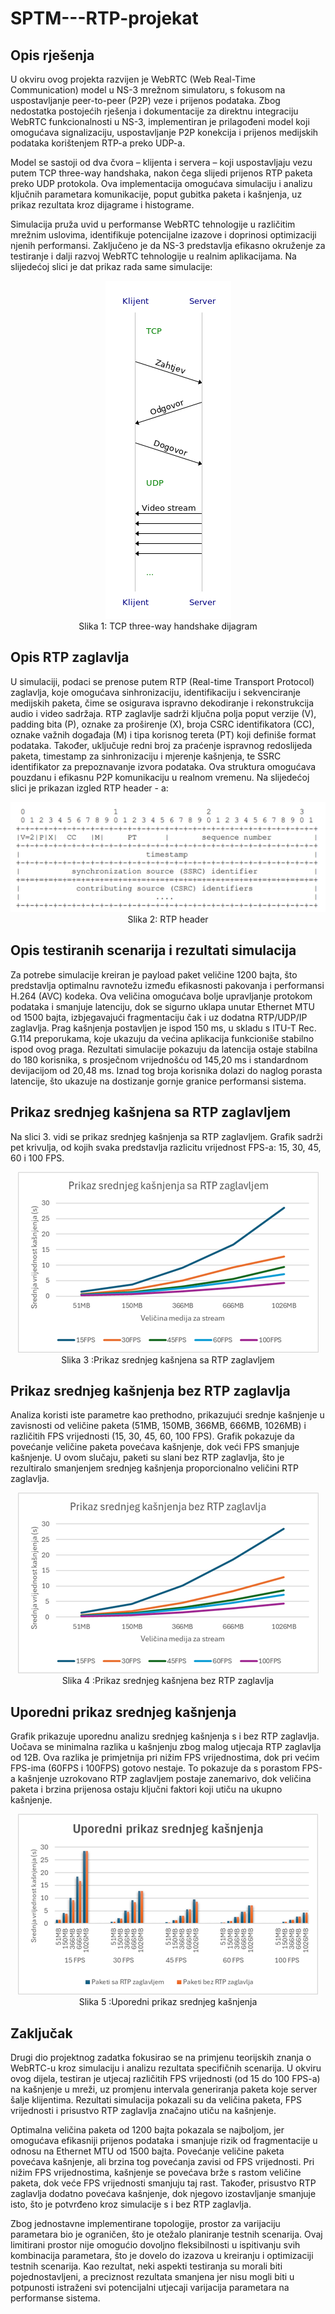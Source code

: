 # SPTM---RTP-projekat

## Opis rješenja
U okviru ovog projekta razvijen je WebRTC (Web Real-Time Communication) model u NS-3 mrežnom simulatoru, s fokusom na uspostavljanje peer-to-peer (P2P) veze i prijenos podataka. Zbog nedostatka postojećih rješenja i dokumentacije za direktnu integraciju WebRTC funkcionalnosti u NS-3, implementiran je prilagođeni model koji omogućava signalizaciju, uspostavljanje P2P konekcija i prijenos medijskih podataka korištenjem RTP-a preko UDP-a.

Model se sastoji od dva čvora – klijenta i servera – koji uspostavljaju vezu putem TCP three-way handshaka, nakon čega slijedi prijenos RTP paketa preko UDP protokola. Ova implementacija omogućava simulaciju i analizu ključnih parametara komunikacije, poput gubitka paketa i kašnjenja, uz prikaz rezultata kroz dijagrame i histograme.

Simulacija pruža uvid u performanse WebRTC tehnologije u različitim mrežnim uslovima, identifikuje potencijalne izazove i doprinosi optimizaciji njenih performansi. Zaključeno je da NS-3 predstavlja efikasno okruženje za testiranje i dalji razvoj WebRTC tehnologije u realnim aplikacijama. Na slijedećoj slici je dat prikaz rada same simulacije:

<p align="center">
<img src="Slike/msc.png" >
<br>
Slika 1: TCP three-way handshake dijagram</p>


## Opis RTP zaglavlja
U simulaciji, podaci se prenose putem RTP (Real-time Transport Protocol) zaglavlja, koje omogućava sinhronizaciju, identifikaciju i sekvenciranje medijskih paketa, čime se osigurava ispravno dekodiranje i rekonstrukcija audio i video sadržaja. RTP zaglavlje sadrži ključna polja poput verzije (V), padding bita (P), oznake za proširenje (X), broja CSRC identifikatora (CC), oznake važnih događaja (M) i tipa korisnog tereta (PT) koji definiše format podataka. Također, uključuje redni broj za praćenje ispravnog redoslijeda paketa, timestamp za sinhronizaciju i mjerenje kašnjenja, te SSRC identifikator za prepoznavanje izvora podataka. Ova struktura omogućava pouzdanu i efikasnu P2P komunikaciju u realnom vremenu. Na slijedećoj slici je prikazan izgled RTP header - a:

<p align="center">
<img src="Slike/hederer.png" >
<br>
Slika 2: RTP header</p>

## Opis testiranih scenarija i rezultati simulacija
Za potrebe simulacije kreiran je payload paket veličine 1200 bajta, što predstavlja optimalnu ravnotežu između efikasnosti pakovanja i performansi H.264 (AVC) kodeka. Ova veličina omogućava bolje upravljanje protokom podataka i smanjuje latenciju, dok se sigurno uklapa unutar Ethernet MTU od 1500 bajta, izbjegavajući fragmentaciju čak i uz dodatna RTP/UDP/IP zaglavlja. Prag kašnjenja postavljen je ispod 150 ms, u skladu s ITU-T Rec. G.114 preporukama, koje ukazuju da većina aplikacija funkcioniše stabilno ispod ovog praga. Rezultati simulacije pokazuju da latencija ostaje stabilna do 180 korisnika, s prosječnom vrijednošću od 145,20 ms i standardnom devijacijom od 20,48 ms. Iznad tog broja korisnika dolazi do naglog porasta latencije, što ukazuje na dostizanje gornje granice performansi sistema.

## Prikaz srednjeg kašnjena sa RTP zaglavljem
Na slici 3. vidi se prikaz srednjeg kašnjenja sa RTP zaglavljem. Grafik sadrži pet krivulja, od
kojih svaka predstavlja razlicitu vrijednost FPS-a: 15, 30, 45, 60 i 100 FPS.

<p align="center">
<img src="Slike/graf1.png" >
<br>
Slika 3 :Prikaz srednjeg kašnjena sa RTP zaglavljem</p>


## Prikaz srednjeg kašnjenja bez RTP zaglavlja
Analiza koristi iste parametre kao prethodno, prikazujući srednje kašnjenje u zavisnosti od veličine paketa (51MB, 150MB, 366MB, 666MB, 1026MB) i različitih FPS vrijednosti (15, 30, 45, 60, 100 FPS). Grafik pokazuje da povećanje veličine paketa povećava kašnjenje, dok veći FPS smanjuje kašnjenje. U ovom slučaju, paketi su slani bez RTP zaglavlja, što je rezultiralo smanjenjem srednjeg kašnjenja proporcionalno veličini RTP zaglavlja.

<p align="center">
<img src="Slike/graf2.png" >
<br>
Slika 4 :Prikaz srednjeg kašnjena bez RTP zaglavlja</p>

## Uporedni prikaz srednjeg kašnjenja
Grafik prikazuje uporednu analizu srednjeg kašnjenja s i bez RTP zaglavlja. Uočava se minimalna razlika u kašnjenju zbog malog utjecaja RTP zaglavlja od 12B. Ova razlika je primjetnija pri nižim FPS vrijednostima, dok pri većim FPS-ima (60FPS i 100FPS) gotovo nestaje. To pokazuje da s porastom FPS-a kašnjenje uzrokovano RTP zaglavljem postaje zanemarivo, dok veličina paketa i brzina prijenosa ostaju ključni faktori koji utiču na ukupno kašnjenje.

<p align="center">
<img src="Slike/graf3.png" >
<br>
Slika 5 :Uporedni prikaz srednjeg kašnjenja</p>

## Zaključak

Drugi dio projektnog zadatka fokusirao se na primjenu teorijskih znanja o WebRTC-u kroz simulaciju i analizu rezultata specifičnih scenarija. U okviru ovog dijela, testiran je utjecaj različitih FPS vrijednosti (od 15 do 100 FPS-a) na kašnjenje u mreži, uz promjenu intervala generiranja paketa koje server šalje klijentima. Rezultati simulacija pokazali su da veličina paketa, FPS vrijednosti i prisustvo RTP zaglavlja značajno utiču na kašnjenje.

Optimalna veličina paketa od 1200 bajta pokazala se najboljom, jer omogućava efikasniji prijenos podataka i smanjuje rizik od fragmentacije u odnosu na Ethernet MTU od 1500 bajta. Povećanje veličine paketa povećava kašnjenje, ali brzina tog povećanja zavisi od FPS vrijednosti. Pri nižim FPS vrijednostima, kašnjenje se povećava brže s rastom veličine paketa, dok veće FPS vrijednosti smanjuju taj rast. Također, prisustvo RTP zaglavlja dodatno povećava kašnjenje, dok njegovo izostavljanje smanjuje isto, što je potvrđeno kroz simulacije s i bez RTP zaglavlja.

Zbog jednostavne implementirane topologije, prostor za varijaciju parametara bio je ograničen, što je otežalo planiranje testnih scenarija. Ovaj limitirani prostor nije omogućio dovoljno fleksibilnosti u ispitivanju svih kombinacija parametara, što je dovelo do izazova u kreiranju i optimizaciji testnih scenarija. Kao rezultat, neki aspekti testiranja su morali biti pojednostavljeni, a preciznost rezultata smanjena jer nisu mogli biti u potpunosti istraženi svi potencijalni utjecaji varijacija parametara na performanse sistema.
